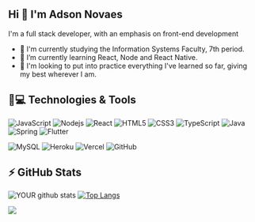 ## Hi 👋 I'm Adson Novaes

I'm a full stack developer, with an emphasis on front-end development
- 🔭 I'm currently studying the Information Systems Faculty, 7th period.
- 🌱 I’m currently learning React, Node and React Native.
- 🤝 I'm looking to put into practice everything I've learned so far, giving my best wherever I am. 

## 🚀💻 Technologies & Tools

![JavaScript](https://img.shields.io/badge/-JavaScript-black?style=flat-square&logo=javascript)
![Nodejs](https://img.shields.io/badge/-Nodejs-black?style=flat-square&logo=Node.js)
![React](https://img.shields.io/badge/-React-black?style=flat-square&logo=react)
![HTML5](https://img.shields.io/badge/-HTML5-E34F26?style=flat-square&logo=html5&logoColor=white)
![CSS3](https://img.shields.io/badge/-CSS3-1572B6?style=flat-square&logo=css3)
![TypeScript](https://img.shields.io/badge/-TypeScript-fafafa?style=flat-square&logo=typescript)
![Java](https://img.shields.io/badge/-Java-black?style=flat-square&logo=java)
![Spring](https://img.shields.io/badge/-Spring-fafafa?style=flat-square&logo=Spring)
![Flutter](https://img.shields.io/badge/-Flutter-blue?style=flat-square&logo=Flutter)

![MySQL](https://img.shields.io/badge/-MySQL-black?style=flat-square&logo=mysql)
![Heroku](https://img.shields.io/badge/-Heroku-430098?style=flat-square&logo=heroku)
![Vercel](https://img.shields.io/badge/-Vercel-black?style=flat-square&logo=vercel)
![GitHub](https://img.shields.io/badge/-GitHub-181717?style=flat-square&logo=github)

## ⚡ GitHub Stats

![YOUR github stats](https://github-readme-stats.vercel.app/api?username=adsonnovaes&count_private=true) 
[![Top Langs](https://github-readme-stats.vercel.app/api/top-langs/?username=adsonnovaes&layout=compact)](https://github.com/anuraghazra/github-readme-stats)


[<img src = "https://img.shields.io/badge/instagram-%23E4405F.svg?&style=for-the-badge&logo=instagram&logoColor=white">](https://www.instagram.com/adson_novaes/) 
